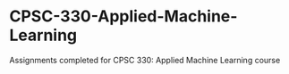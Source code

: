 # CPSC-330-Applied-Machine-Learning
Assignments completed for CPSC 330: Applied Machine Learning course
